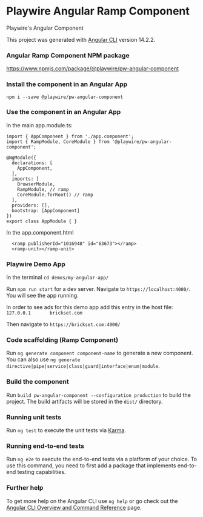 # Playwire Angular Ramp Component

Playwire's Angular Component 

This project was generated with [Angular CLI](https://github.com/angular/angular-cli) version 14.2.2.


### Angular Ramp Component NPM package

https://www.npmjs.com/package/@playwire/pw-angular-component


### Install the component in an Angular App

`npm i --save @playwire/pw-angular-component`


### Use the component in an Angular App

In the main app.module.ts:
```
import { AppComponent } from './app.component';
import { RampModule, CoreModule } from '@playwire/pw-angular-component';

@NgModule({
  declarations: [
    AppComponent,
  ],
  imports: [
    BrowserModule,
    RampModule, // ramp
    CoreModule.forRoot() // ramp
  ],
  providers: [],
  bootstrap: [AppComponent]
})
export class AppModule { }
```

In the app.component.html
```
  <ramp publisherId="1016948" id="63673"></ramp>
  <ramp-unit></ramp-unit>
```


### Playwire Demo App

In the terminal `cd demos/my-angular-app/`

Run `npm run start` for a dev server. Navigate to `https://localhost:4000/`. You will see the app running.

In order to see ads for this demo app add this entry in the host file:
`127.0.0.1       brickset.com`

Then navigate to `https://brickset.com:4000/`


### Code scaffolding (Ramp Component)

Run `ng generate component component-name` to generate a new component. You can also use `ng generate directive|pipe|service|class|guard|interface|enum|module`.


### Build the component

Run `build pw-angular-component --configuration production` to build the project. The build artifacts will be stored in the `dist/` directory.


### Running unit tests

Run `ng test` to execute the unit tests via [Karma](https://karma-runner.github.io).


### Running end-to-end tests

Run `ng e2e` to execute the end-to-end tests via a platform of your choice. To use this command, you need to first add a package that implements end-to-end testing capabilities.


### Further help

To get more help on the Angular CLI use `ng help` or go check out the [Angular CLI Overview and Command Reference](https://angular.io/cli) page.
